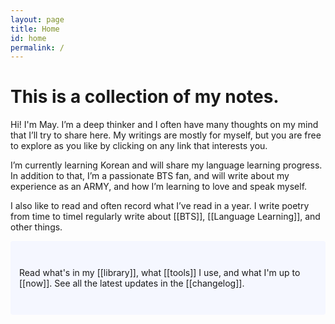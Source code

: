 ```yaml
---
layout: page
title: Home
id: home
permalink: /
---
```


# This is a collection of my notes.

<p>Hi! I'm May. I’m a deep thinker and I often have many thoughts on my mind that I’ll try to share here. My writings are mostly for myself, but you are free to explore as you like by clicking on any link that interests you.

I’m currently learning Korean and will share my language learning progress. In addition to that, I’m a passionate BTS fan, and will write about my experience as an ARMY, and how I’m learning to love and speak myself.

I also like to read and often record what I’ve read in a year. I write poetry from time to timeI regularly write about [[BTS]], [[Language Learning]], and other things.</p>

<p style="padding: 3em 1em; background: #f5f7ff; border-radius: 4px;">
  Read what's in my [[library]], what [[tools]] I use, and what I'm up to [[now]]. 
  See all the latest updates in the [[changelog]].
</p>


<style>
  .wrapper {
    max-width: 44em;
  }
</style>
